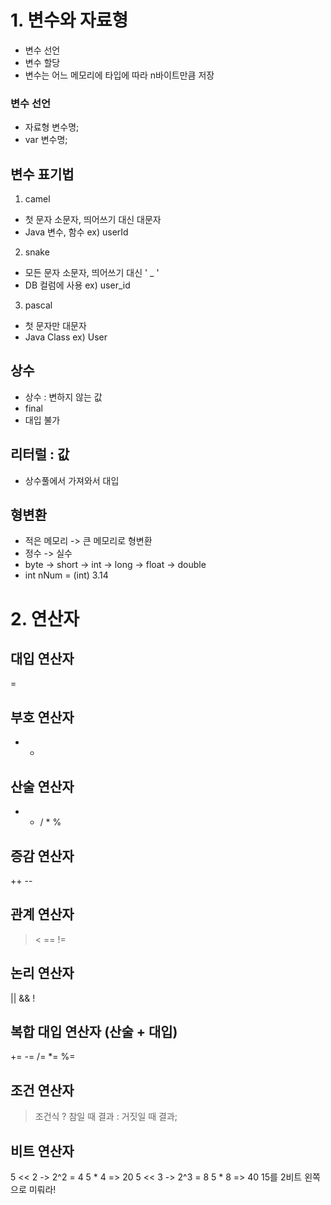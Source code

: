 # 1. 변수와 자료형
- 변수 선언
- 변수 할당
- 변수는 어느 메모리에 타입에 따라 n바이트만큼 저장


### 변수 선언
- 자료형 변수명;
- var 변수명;

## 변수 표기법
1. camel
- 첫 문자 소문자, 띄어쓰기 대신 대문자
- Java 변수, 함수
ex) userId

2. snake
- 모든 문자 소문자, 띄어쓰기 대신 ' _ '
- DB 컬럼에 사용
ex) user_id

3. pascal
- 첫 문자만 대문자
- Java Class
ex) User

## 상수
- 상수 : 변하지 않는 값
- final
- 대입 불가

## 리터럴 : 값
- 상수풀에서 가져와서 대입

## 형변환
- 적은 메모리 -> 큰 메모리로 형변환
- 정수 -> 실수
- byte -> short -> int -> long -> float -> double
- int nNum = (int) 3.14

# 2. 연산자
## 대입 연산자
=
## 부호 연산자
+ -
## 산술 연산자
+ - / * %
## 증감 연산자
++ --
## 관계 연산자
> < == !=
## 논리 연산자
|| && !
## 복합 대입 연산자 (산술 + 대입)
+= -= /= *= %=
## 조건 연산자
> 조건식 ? 참일 때 결과 : 거짓일 때 결과;
## 비트 연산자
5 << 2
-> 2^2 = 4 5 * 4 => 20
5 << 3
-> 2^3 = 8 5 * 8 => 40
15를 2비트 왼쪽으로 미뤄라!

